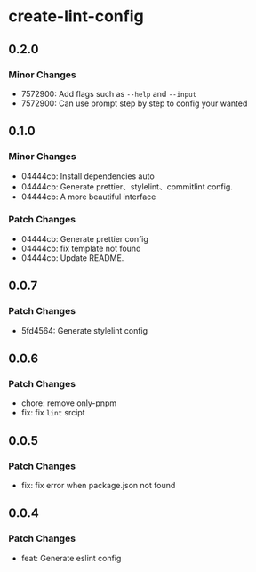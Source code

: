 # create-lint-config

## 0.2.0

### Minor Changes

- 7572900: Add flags such as `--help` and `--input`
- 7572900: Can use prompt step by step to config your wanted

## 0.1.0

### Minor Changes

- 04444cb: Install dependencies auto
- 04444cb: Generate prettier、stylelint、commitlint config.
- 04444cb: A more beautiful interface

### Patch Changes

- 04444cb: Generate prettier config
- 04444cb: fix template not found
- 04444cb: Update README.

## 0.0.7

### Patch Changes

- 5fd4564: Generate stylelint config

## 0.0.6

### Patch Changes

- chore: remove only-pnpm
- fix: fix `lint` srcipt

## 0.0.5

### Patch Changes

- fix: fix error when package.json not found

## 0.0.4

### Patch Changes

- feat: Generate eslint config
